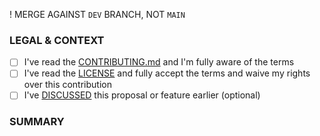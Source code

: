! MERGE AGAINST `DEV` BRANCH, NOT `MAIN`

### LEGAL & CONTEXT
- [ ] I've read the [CONTRIBUTING.md](../blob/main/CONTRIBUTING.md) and I'm fully aware of the terms
- [ ] I've read the [LICENSE](../blob/main/LICENSE) and fully accept the terms and waive my rights over this contribution
- [ ] I've [DISCUSSED](../discussions) this proposal or feature earlier (optional)

### SUMMARY
